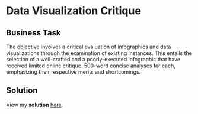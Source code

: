 # Data Visualization Critique

## Business Task
The objective involves a critical evaluation of infographics and data visualizations through the examination of existing instances. This entails the selection of a well-crafted and a poorly-executed infographic that have received limited online critique. 500-word concise analyses for each, emphasizing their respective merits and shortcomings.

## Solution 
View my **solution** [here](Data%20Visualization%20Critique/Data%20Viz%20Critique%20-%20Aniqa%20Riasat.pdf).
